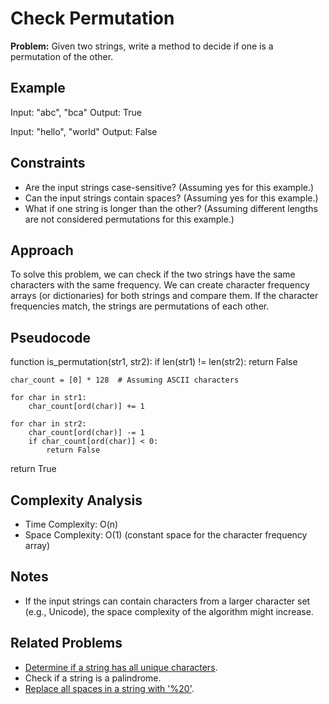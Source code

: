 # Check Permutation

**Problem:** Given two strings, write a method to decide if one is a permutation of the other.

## Example

Input: "abc", "bca"
Output: True

Input: "hello", "world"
Output: False

## Constraints

- Are the input strings case-sensitive? (Assuming yes for this example.)
- Can the input strings contain spaces? (Assuming yes for this example.)
- What if one string is longer than the other? (Assuming different lengths are not considered permutations for this example.)

## Approach

To solve this problem, we can check if the two strings have the same characters with the same frequency. We can create character frequency arrays (or dictionaries) for both strings and compare them. If the character frequencies match, the strings are permutations of each other.

## Pseudocode

function is_permutation(str1, str2):
    if len(str1) != len(str2):
        return False
    
    char_count = [0] * 128  # Assuming ASCII characters

    for char in str1:
        char_count[ord(char)] += 1

    for char in str2:
        char_count[ord(char)] -= 1
        if char_count[ord(char)] < 0:
            return False

return True



## Complexity Analysis

- Time Complexity: O(n)
- Space Complexity: O(1) (constant space for the character frequency array)

## Notes

- If the input strings can contain characters from a larger character set (e.g., Unicode), the space complexity of the algorithm might increase.

## Related Problems

- [Determine if a string has all unique characters](https://github.com/noushin-omidvar/DSA-Odyssey/tree/main/arrays/0-IsUnique).
- Check if a string is a palindrome.
- [Replace all spaces in a string with '%20'](https://github.com/noushin-omidvar/DSA-Odyssey/tree/main/arrays/3-URLify).
